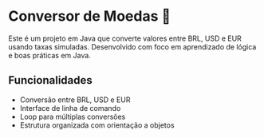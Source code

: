 # Conversor de Moedas 💱

Este é um projeto em Java que converte valores entre BRL, USD e EUR usando taxas simuladas. Desenvolvido com foco em aprendizado de lógica e boas práticas em Java.

## Funcionalidades
- Conversão entre BRL, USD e EUR
- Interface de linha de comando
- Loop para múltiplas conversões
- Estrutura organizada com orientação a objetos
